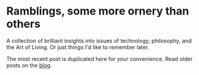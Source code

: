 # Ramblings, some more ornery than others #

A collection of brilliant insights into issues of technology, philosophy, and the Art of Living. Or just things I'd like to remember later.

The most recent post is duplicated here for your convenience. Read older posts on the [blog](/blog).